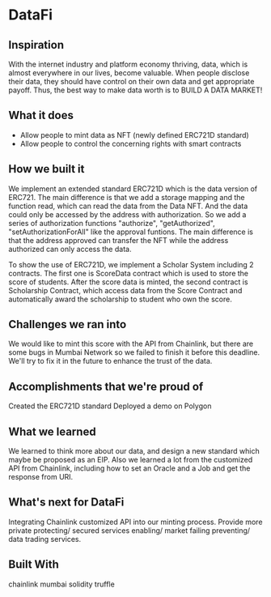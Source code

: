 # DataFi

## Inspiration
With the internet industry and platform economy thriving, data, which is almost everywhere in our lives, become valuable. When people disclose their data, they should have control on their own data and get appropriate payoff. Thus, the best way to make data worth is to BUILD A DATA MARKET!

## What it does
- Allow people to mint data as NFT (newly defined ERC721D standard)
- Allow people to control the concerning rights with smart contracts

## How we built it
We implement an extended standard ERC721D which is the data version of ERC721. The main difference is that we add a storage mapping and the function read, which can read the data from the Data NFT. And the data could only be accessed by the address with authorization. So we add a series of authorization functions "authorize", "getAuthorized", "setAuthorizationForAll" like the approval funtions. The main difference is that the address approved can transfer the NFT while the address authorized can only access the data.

To show the use of ERC721D, we implement a Scholar System including 2 contracts. The first one is ScoreData contract which is used to store the score of students. After the score data is minted, the second contract is Scholarship Contract, which access data from the Score Contract and automatically award the scholarship to student who own the score.

## Challenges we ran into
We would like to mint this score with the API from Chainlink, but there are some bugs in Mumbai Network so we failed to finish it before this deadline. We'll try to fix it in the future to enhance the trust of the data.

## Accomplishments that we're proud of
Created the ERC721D standard
Deployed a demo on Polygon

## What we learned
We learned to think more about our data, and design a new standard which maybe be proposed as an EIP. Also we learned a lot from the customized API from Chainlink, including how to set an Oracle and a Job and get the response from URI.

## What's next for DataFi
Integrating Chainlink customized API into our minting process.
Provide more private protecting/ secured services enabling/ market failing preventing/ data trading services.

## Built With
chainlink mumbai solidity truffle

